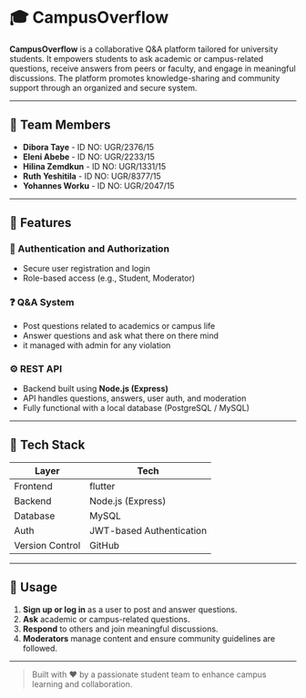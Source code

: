 # 🎓 CampusOverflow

**CampusOverflow** is a collaborative Q&A platform tailored for university students. It empowers students to ask academic or campus-related questions, receive answers from peers or faculty, and engage in meaningful discussions. The platform promotes knowledge-sharing and community support through an organized and secure system.

---

## 👥 Team Members

- **Dibora Taye** - ID NO: UGR/2376/15  
- **Eleni Abebe** - ID NO: UGR/2233/15  
- **Hilina Zemdkun** - ID NO: UGR/1331/15  
- **Ruth Yeshitila** - ID NO: UGR/8377/15  
- **Yohannes Worku** - ID NO: UGR/2047/15  

---

## 🔑 Features

### 🔐 Authentication and Authorization
- Secure user registration and login
- Role-based access (e.g., Student, Moderator)

### ❓ Q&A System
- Post questions related to academics or campus life
- Answer questions and ask what there on there mind
- it managed with admin for any violation 


### ⚙️ REST API
- Backend built using **Node.js (Express)**
- API handles questions, answers, user auth, and moderation
- Fully functional with a local database (PostgreSQL / MySQL)

---

## 🧰 Tech Stack

| Layer       | Tech                          |
|-------------|-------------------------------|
| Frontend    | flutter                        |
| Backend     | Node.js (Express)             |
| Database    |  MySQL                        |
| Auth        | JWT-based Authentication      |
| Version Control | GitHub                   |

---

## 🚀 Usage

1. **Sign up or log in** as a user to post and answer questions.
2. **Ask** academic or campus-related questions.
3. **Respond** to others and join meaningful discussions.
4. **Moderators** manage content and ensure community guidelines are followed.

---

> Built with ❤️ by a passionate student team to enhance campus learning and collaboration.
